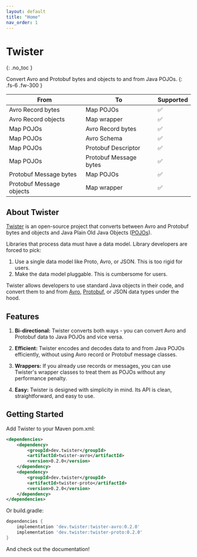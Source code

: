 ```yaml
---
layout: default
title: "Home"
nav_order: 1
---
```


# Twister
{: .no_toc }

Convert Avro and Protobuf bytes and objects to and from Java POJOs.
{: .fs-6 .fw-300 }


| From                     | To                      | Supported  |
|--------------------------|-------------------------|------------|
| Avro Record bytes        | Map POJOs               | ✅️         |
| Avro Record objects      | Map wrapper             | ✅️         |
| Map POJOs                | Avro Record bytes       | ✅️         |
| Map POJOs                | Avro Schema             | ✅️         |
| Map POJOs                | Protobuf Descriptor     | ✅️         |
| Map POJOs                | Protobuf Message bytes  | ✅️         |
| Protobuf Message bytes   | Map POJOs               | ✅️         |
| Protobuf Message objects | Map wrapper             | ✅️         |

## About Twister
[Twister](https://github.com/criccomini/twister) is an open-source project that converts between Avro and Protobuf bytes and objects and Java Plain Old Java Objects ([POJOs](https://en.wikipedia.org/wiki/Plain_old_Java_object)).

Libraries that process data must have a data model. Library developers are forced to pick:

1. Use a single data model like Proto, Avro, or JSON. This is too rigid for users.
2. Make the data model pluggable. This is cumbersome for users.

Twister allows developers to use standard Java objects in their code, and convert them to and from [Avro](https://avro.apache.org/), [Protobuf](https://protobuf.dev), or JSON data types under the hood.

## Features

1. **Bi-directional:** Twister converts both ways - you can convert Avro and Protobuf data to Java POJOs and vice versa.

2. **Efficient:** Twister encodes and decodes data to and from Java POJOs efficiently, without using Avro record or Protobuf message classes.

3. **Wrappers:** If you already use records or messages, you can use Twister's wrapper classes to treat them as POJOs without any performance penalty.

3. **Easy:** Twister is designed with simplicity in mind. Its API is clean, straightforward, and easy to use.

## Getting Started

Add Twister to your Maven pom.xml:

```xml
<dependencies>
    <dependency>
        <groupId>dev.twister</groupId>
        <artifactId>twister-avro</artifactId>
        <version>0.2.0</version>
    </dependency>
    <dependency>
        <groupId>dev.twister</groupId>
        <artifactId>twister-proto</artifactId>
        <version>0.2.0</version>
    </dependency>
</dependencies>
```

Or build.gradle:

```groovy
dependencies {
    implementation 'dev.twister:twister-avro:0.2.0'
    implementation 'dev.twister:twister-proto:0.2.0'
}
```

And check out the documentation!